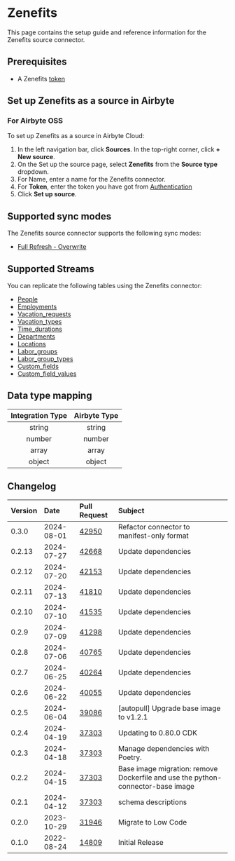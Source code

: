 # Zenefits

This page contains the setup guide and reference information for the Zenefits source connector.

## Prerequisites

- A Zenefits [token](https://developers.zenefits.com/v1.0/docs/auth)

## Set up Zenefits as a source in Airbyte

### For Airbyte OSS

To set up Zenefits as a source in Airbyte Cloud:

1.  In the left navigation bar, click **Sources**. In the top-right corner, click **+ New source**.
2.  On the Set up the source page, select **Zenefits** from the **Source type** dropdown.
3.  For Name, enter a name for the Zenefits connector.
4.  For **Token**, enter the token you have got from [Authentication](https://developers.zenefits.com/v1.0/docs/auth)
5.  Click **Set up source**.

## Supported sync modes

The Zenefits source connector supports the following sync modes:

- [Full Refresh - Overwrite](https://docs.airbyte.com/understanding-airbyte/connections/full-refresh-overwrite/)

## Supported Streams

You can replicate the following tables using the Zenefits connector:

- [People](https://developers.zenefits.com/docs/people)
- [Employments](https://developers.zenefits.com/docs/employment)
- [Vacation_requests](https://developers.zenefits.com/docs/vacation-requests)
- [Vacation_types](https://developers.zenefits.com/docs/vacation-types)
- [Time_durations](https://developers.zenefits.com/docs/time-durations)
- [Departments](https://developers.zenefits.com/docs/department)
- [Locations](https://developers.zenefits.com/docs/location)
- [Labor_groups](https://developers.zenefits.com/docs/labor-groups)
- [Labor_group_types](https://developers.zenefits.com/docs/labor-group-types)
- [Custom_fields](https://developers.zenefits.com/docs/custom-fields)
- [Custom_field_values](https://developers.zenefits.com/docs/custom-field-values)

## Data type mapping

| Integration Type | Airbyte Type |
| :--------------: | :----------: |
|      string      |    string    |
|      number      |    number    |
|      array       |    array     |
|      object      |    object    |

## Changelog

| Version | Date       | Pull Request                                             | Subject                                                                         |
| :------ | :--------- | :------------------------------------------------------- | :------------------------------------------------------------------------------ |
| 0.3.0   | 2024-08-01 | [42950](https://github.com/airbytehq/airbyte/pull/42950) | Refactor connector to manifest-only format                                      |
| 0.2.13  | 2024-07-27 | [42668](https://github.com/airbytehq/airbyte/pull/42668) | Update dependencies                                                             |
| 0.2.12  | 2024-07-20 | [42153](https://github.com/airbytehq/airbyte/pull/42153) | Update dependencies                                                             |
| 0.2.11  | 2024-07-13 | [41810](https://github.com/airbytehq/airbyte/pull/41810) | Update dependencies                                                             |
| 0.2.10  | 2024-07-10 | [41535](https://github.com/airbytehq/airbyte/pull/41535) | Update dependencies                                                             |
| 0.2.9   | 2024-07-09 | [41298](https://github.com/airbytehq/airbyte/pull/41298) | Update dependencies                                                             |
| 0.2.8   | 2024-07-06 | [40765](https://github.com/airbytehq/airbyte/pull/40765) | Update dependencies                                                             |
| 0.2.7   | 2024-06-25 | [40264](https://github.com/airbytehq/airbyte/pull/40264) | Update dependencies                                                             |
| 0.2.6   | 2024-06-22 | [40055](https://github.com/airbytehq/airbyte/pull/40055) | Update dependencies                                                             |
| 0.2.5   | 2024-06-04 | [39086](https://github.com/airbytehq/airbyte/pull/39086) | [autopull] Upgrade base image to v1.2.1                                         |
| 0.2.4   | 2024-04-19 | [37303](https://github.com/airbytehq/airbyte/pull/37303) | Updating to 0.80.0 CDK                                                          |
| 0.2.3   | 2024-04-18 | [37303](https://github.com/airbytehq/airbyte/pull/37303) | Manage dependencies with Poetry.                                                |
| 0.2.2   | 2024-04-15 | [37303](https://github.com/airbytehq/airbyte/pull/37303) | Base image migration: remove Dockerfile and use the python-connector-base image |
| 0.2.1   | 2024-04-12 | [37303](https://github.com/airbytehq/airbyte/pull/37303) | schema descriptions                                                             |
| 0.2.0   | 2023-10-29 | [31946](https://github.com/airbytehq/airbyte/pull/31946) | Migrate to Low Code                                                             |
| 0.1.0   | 2022-08-24 | [14809](https://github.com/airbytehq/airbyte/pull/14809) | Initial Release                                                                 |
